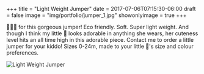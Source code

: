 +++
title = "Light Weight Jumper" 
date =  2017-07-06T07:15:30-06:00
draft = false
image = "img/portfolio/jumper_1.jpg"
showonlyimage = true
+++

💞💞💞 for this gorgeous jumper! Eco friendly. Soft. Super light weight. And though I think my little 🐝 looks adorable in anything she wears, her cuteness level hits an all time high in this adorable piece. Contact me to order a little jumper for your kiddo! Sizes 0-24m, made to your little 🐝's size and colour preferences.

![Light Weight Jumper](/img/portfolio/jumper_1.jpg)
